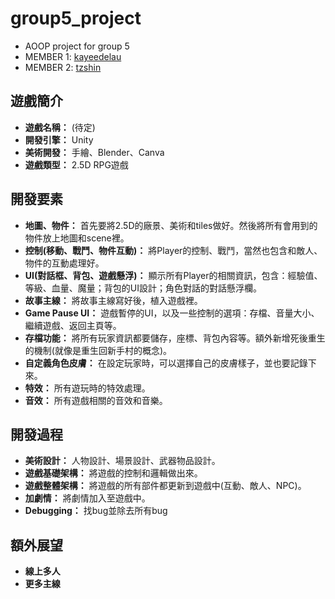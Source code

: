 # group5_project
- AOOP project for group 5
- MEMBER 1: [kayeedelau](https://github.com/kayeedelau/group5_project/blob/main/kyd_name.txt)
- MEMBER 2: [tzshin](https://github.com/kayeedelau/group5_project/blob/main/tz_name.txt)

## 遊戲簡介
- **遊戲名稱：** (待定)
- **開發引擎：** Unity
- **美術開發：** 手繪、Blender、Canva
- **遊戲類型：** 2.5D RPG遊戲

## 開發要素
- **地圖、物件：**
  首先要將2.5D的廠景、美術和tiles做好。然後將所有會用到的物件放上地圖和scene裡。
- **控制(移動、戰鬥、物件互動)：**
  將Player的控制、戰鬥，當然也包含和敵人、物件的互動處理好。
- **UI(對話框、背包、遊戲懸浮)：**
  顯示所有Player的相關資訊，包含：經驗值、等級、血量、魔量；背包的UI設計；角色對話的對話懸浮欄。
- **故事主線：**
  將故事主線寫好後，植入遊戲裡。
- **Game Pause UI：**
  遊戲暫停的UI，以及一些控制的選項：存檔、音量大小、繼續遊戲、返回主頁等。
- **存檔功能：**
  將所有玩家資訊都要儲存，座標、背包內容等。額外新增死後重生的機制(就像是重生回新手村的概念)。
- **自定義角色皮膚：**
  在設定玩家時，可以選擇自己的皮膚樣子，並也要記錄下來。
- **特效：**
  所有遊玩時的特效處理。
- **音效：**
  所有遊戲相關的音效和音樂。

## 開發過程
- **美術設計：**
  人物設計、場景設計、武器物品設計。
- **遊戲基礎架構：**
  將遊戲的控制和邏輯做出來。
- **遊戲整體架構：**
  將遊戲的所有部件都更新到遊戲中(互動、敵人、NPC)。
- **加劇情：**
  將劇情加入至遊戲中。
- **Debugging：**
  找bug並除去所有bug

## 額外展望
- **線上多人**
- **更多主線**
